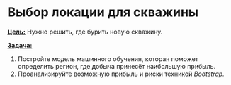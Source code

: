# Выбор локации для скважины

<b><u>Цель:</u></b> Нужно решить, где бурить новую скважину.

<b><u>Задача:</u></b>
1. Постройте модель машинного обучения, которая поможет определить регион, где добыча принесёт наибольшую прибыль.
2. Проанализируйте возможную прибыль и риски техникой *Bootstrap.*
